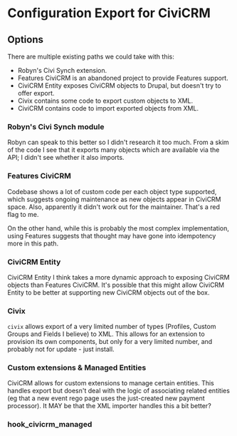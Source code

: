 # Configuration Export for CiviCRM

## Options

There are multiple existing paths we could take with this:

* Robyn's Civi Synch extension.
* Features CiviCRM is an abandoned project to provide Features support.
* CiviCRM Entity exposes CiviCRM objects to Drupal, but doesn't try to offer export.
* Civix contains some code to export custom objects to XML.
* CiviCRM contains code to import exported objects from XML.

### Robyn's Civi Synch module

Robyn can speak to this better so I didn't research it too much. From a skim of the code I see that it exports many objects which are available via the API; I didn't see whether it also imports.

### Features CiviCRM

Codebase shows a lot of custom code per each object type supported, which suggests ongoing maintenance as new objects appear in CiviCRM space. Also, apparently it didn't work out for the maintainer. That's a red flag to me.

On the other hand, while this is probably the most complex implementation, using Features suggests that thought may have gone into idempotency more in this path.

### CiviCRM Entity

CiviCRM Entity I think takes a more dynamic approach to exposing CiviCRM objects than Features CiviCRM. It's possible that this might allow CiviCRM Entity to be better at supporting new CiviCRM objects out of the box.

### Civix

`civix` allows export of a very limited number of types (Profiles, Custom Groups and Fields I believe) to XML. This allows for an extension to provision its own components, but only for a very limited number, and probably not for update - just install.

### Custom extensions & Managed Entities

CiviCRM allows for custom extensions to manage certain entities. This handles export but doesn't deal with the logic of associating related entities (eg that a new event rego page uses the just-created new payment processor). It MAY be that the XML importer handles this a bit better?

### hook_civicrm_managed
